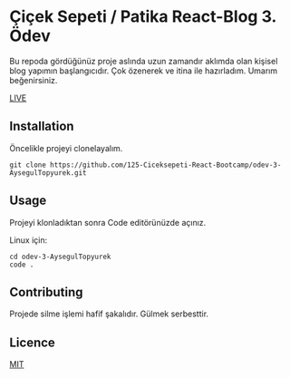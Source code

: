 # Çiçek Sepeti / Patika React-Blog 3. Ödev

Bu repoda gördüğünüz proje aslında uzun zamandır aklımda olan kişisel blog yapımın başlangıcıdır. Çok özenerek ve itina ile hazırladım. Umarım beğenirsiniz.

[LIVE](https://youthful-wozniak-490873.netlify.app/)

## Installation

Öncelikle projeyi clonelayalım.

`git clone https://github.com/125-Ciceksepeti-React-Bootcamp/odev-3-AysegulTopyurek.git`

## Usage

Projeyi klonladıktan sonra Code editörünüzde açınız.

Linux için:

```
cd odev-3-AysegulTopyurek
code .
```

## Contributing

Projede silme işlemi hafif şakalıdır. Gülmek serbesttir.

## Licence

[MIT](https://opensource.org/licenses/MIT)
